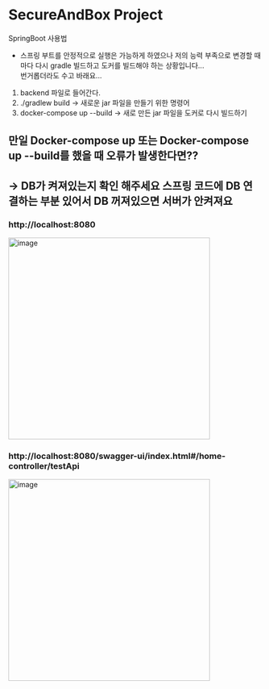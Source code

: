 # SecureAndBox Project


SpringBoot 사용법
- 스프링 부트를 안정적으로 실행은 가능하게 하였으나   저의 능력 부족으로 변경할 때 마다 다시 gradle 빌드하고 도커를 빌드해야 하는 상황입니다...   
번거롭더라도 수고 바래요...   
1. backend 파일로 들어간다.
2. ./gradlew build -> 새로운 jar 파일을 만들기 위한 명령어
3. docker-compose up --build -> 새로 만든 jar 파일을 도커로 다시 빌드하기


## 만일 Docker-compose up 또는 Docker-compose up --build를 했을 때 오류가 발생한다면??
## -> DB가 켜져있는지 확인 해주세요 스프링 코드에 DB 연결하는 부분 있어서 DB 꺼져있으면 서버가 안켜져요


### http://localhost:8080   
<img width="400" alt="image" src="https://github.com/Mariojung123/KEBProject_BE/assets/115441849/cdc41562-8c10-498f-a72c-aecb3acd5f56">   

### http://localhost:8080/swagger-ui/index.html#/home-controller/testApi   
<img width="400" alt="image" src="https://github.com/Mariojung123/KEBProject_BE/assets/115441849/8d16dcad-26f1-4984-be22-7395e41d7ae0">
